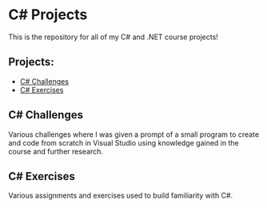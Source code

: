 # C# Projects
This is the repository for all of my C# and .NET course projects!
## Projects:
- [C# Challenges](#C#-Challenges)
- [C# Exercises](#C#-Excercises)

## C# Challenges
Various challenges where I was given a prompt of a small program to create and code from scratch in Visual Studio using knowledge gained in the course and further research.
## C# Exercises
Various assignments and exercises used to build familiarity with C#.